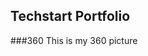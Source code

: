 ## Techstart Portfolio
###360
This is my 360 picture
<script src="//360.vizor.io/scripts/embed.js" data-vizorurl="https://360.vizor.io/embed/v/qo1zo" ></script>
